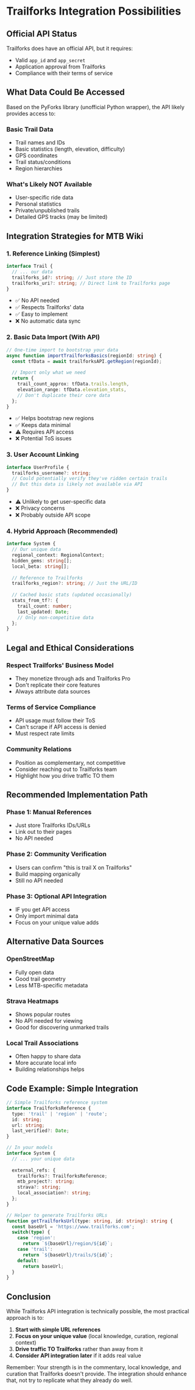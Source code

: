 # Trailforks Integration Possibilities

## Official API Status

Trailforks does have an official API, but it requires:
- Valid `app_id` and `app_secret` 
- Application approval from Trailforks
- Compliance with their terms of service

## What Data Could Be Accessed

Based on the PyForks library (unofficial Python wrapper), the API likely provides access to:

### Basic Trail Data
- Trail names and IDs
- Basic statistics (length, elevation, difficulty)
- GPS coordinates
- Trail status/conditions
- Region hierarchies

### What's Likely NOT Available
- User-specific ride data
- Personal statistics
- Private/unpublished trails
- Detailed GPS tracks (may be limited)

## Integration Strategies for MTB Wiki

### 1. **Reference Linking (Simplest)**
```typescript
interface Trail {
  // ... our data
  trailforks_id?: string; // Just store the ID
  trailforks_uri?: string; // Direct link to Trailforks page
}
```
- ✅ No API needed
- ✅ Respects Trailforks' data
- ✅ Easy to implement
- ❌ No automatic data sync

### 2. **Basic Data Import (With API)**
```typescript
// One-time import to bootstrap your data
async function importTrailforksBasics(regionId: string) {
  const tfData = await trailforksAPI.getRegion(regionId);
  
  // Import only what we need
  return {
    trail_count_approx: tfData.trails.length,
    elevation_range: tfData.elevation_stats,
    // Don't duplicate their core data
  };
}
```
- ✅ Helps bootstrap new regions
- ✅ Keeps data minimal
- ⚠️ Requires API access
- ❌ Potential ToS issues

### 3. **User Account Linking**
```typescript
interface UserProfile {
  trailforks_username?: string;
  // Could potentially verify they've ridden certain trails
  // But this data is likely not available via API
}
```
- ⚠️ Unlikely to get user-specific data
- ❌ Privacy concerns
- ❌ Probably outside API scope

### 4. **Hybrid Approach (Recommended)**
```typescript
interface System {
  // Our unique data
  regional_context: RegionalContext;
  hidden_gems: string[];
  local_beta: string[];
  
  // Reference to Trailforks
  trailforks_region?: string; // Just the URL/ID
  
  // Cached basic stats (updated occasionally)
  stats_from_tf?: {
    trail_count: number;
    last_updated: Date;
    // Only non-competitive data
  };
}
```

## Legal and Ethical Considerations

### Respect Trailforks' Business Model
- They monetize through ads and Trailforks Pro
- Don't replicate their core features
- Always attribute data sources

### Terms of Service Compliance
- API usage must follow their ToS
- Can't scrape if API access is denied
- Must respect rate limits

### Community Relations
- Position as complementary, not competitive
- Consider reaching out to Trailforks team
- Highlight how you drive traffic TO them

## Recommended Implementation Path

### Phase 1: Manual References
- Just store Trailforks IDs/URLs
- Link out to their pages
- No API needed

### Phase 2: Community Verification
- Users can confirm "this is trail X on Trailforks"
- Build mapping organically
- Still no API needed

### Phase 3: Optional API Integration
- IF you get API access
- Only import minimal data
- Focus on your unique value adds

## Alternative Data Sources

### OpenStreetMap
- Fully open data
- Good trail geometry
- Less MTB-specific metadata

### Strava Heatmaps
- Shows popular routes
- No API needed for viewing
- Good for discovering unmarked trails

### Local Trail Associations
- Often happy to share data
- More accurate local info
- Building relationships helps

## Code Example: Simple Integration

```typescript
// Simple Trailforks reference system
interface TrailforksReference {
  type: 'trail' | 'region' | 'route';
  id: string;
  url: string;
  last_verified?: Date;
}

// In your models
interface System {
  // ... your unique data
  
  external_refs: {
    trailforks?: TrailforksReference;
    mtb_project?: string;
    strava?: string;
    local_association?: string;
  };
}

// Helper to generate Trailforks URLs
function getTrailforksUrl(type: string, id: string): string {
  const baseUrl = 'https://www.trailforks.com';
  switch(type) {
    case 'region':
      return `${baseUrl}/region/${id}`;
    case 'trail':
      return `${baseUrl}/trails/${id}`;
    default:
      return baseUrl;
  }
}
```

## Conclusion

While Trailforks API integration is technically possible, the most practical approach is to:

1. **Start with simple URL references**
2. **Focus on your unique value** (local knowledge, curation, regional context)
3. **Drive traffic TO Trailforks** rather than away from it
4. **Consider API integration later** if it adds real value

Remember: Your strength is in the commentary, local knowledge, and curation that Trailforks doesn't provide. The integration should enhance that, not try to replicate what they already do well. 
